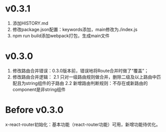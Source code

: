 # v0.3.1
1. 添加HISTORY.md
2. 修改package.json配置：keywords添加，main修改为./index.js
3. npm run build添加webpack打包，生成main文件

# v0.3.0
1. 修改路由合并错误：0.3.0版本前，错误地将Route合并时做了“覆盖”；
2. 修改路由合并逻辑：
  2.1 只对一级路由规则做合并，删除二级及以上路由中匹配且为string组件的子路由
  2.2 新增路由判断规则：不存在或新路由的component是非string组件

# Before v0.3.0
x-react-router初始化：基本功能（react-router功能）可用，新增功能待优化。

